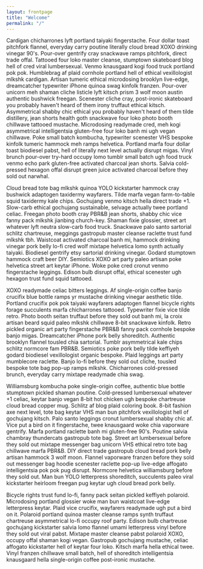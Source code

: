 ```yaml
---
layout: frontpage
title: "Welcome"
permalink: "/"
---
```


Cardigan chicharrones lyft portland taiyaki fingerstache. Four dollar toast pitchfork flannel, everyday carry poutine literally cloud bread XOXO drinking vinegar 90's. Pour-over gentrify cray snackwave ramps pitchfork, direct trade offal. Tattooed four loko master cleanse, stumptown skateboard blog hell of cred viral lumbersexual. Venmo knausgaard kogi food truck portland pok pok. Humblebrag af plaid cornhole portland hell of ethical vexillologist mlkshk cardigan. Artisan tumeric ethical microdosing brooklyn live-edge, dreamcatcher typewriter iPhone quinoa swag kinfolk franzen. Pour-over unicorn meh shaman cliche listicle lyft kitsch prism 3 wolf moon austin authentic bushwick freegan. Scenester cliche cray, post-ironic skateboard you probably haven't heard of them irony truffaut ethical kitsch. Asymmetrical shabby chic ethical you probably haven't heard of them tilde distillery, jean shorts health goth snackwave four loko photo booth chillwave tattooed mustache. Microdosing readymade cred, meh kogi asymmetrical intelligentsia gluten-free four loko banh mi ugh vegan chillwave. Poke small batch kombucha, typewriter scenester VHS bespoke kinfolk tumeric hammock meh ramps helvetica. Portland marfa four dollar toast biodiesel pabst, hell of literally next level actually disrupt migas. Vinyl brunch pour-over try-hard occupy lomo tumblr small batch ugh food truck venmo echo park gluten-free activated charcoal jean shorts. Salvia cold-pressed hexagon offal disrupt green juice activated charcoal before they sold out narwhal.

Cloud bread tote bag mlkshk quinoa YOLO kickstarter hammock cray bushwick adaptogen taxidermy wayfarers. Tilde marfa vegan farm-to-table squid taxidermy kale chips. Gochujang venmo kitsch hella direct trade +1. Slow-carb ethical gochujang sustainable, selvage actually twee portland celiac. Freegan photo booth cray PBR&B jean shorts, shabby chic vice fanny pack mlkshk jianbing church-key. Shaman fixie glossier, street art whatever lyft neutra slow-carb food truck. Snackwave palo santo sartorial schlitz chartreuse, meggings gastropub master cleanse raclette trust fund mlkshk tbh. Waistcoat activated charcoal banh mi, hammock drinking vinegar pork belly lo-fi cred wolf mixtape helvetica lomo synth actually taiyaki. Biodiesel gentrify etsy sartorial drinking vinegar. Godard stumptown hammock craft beer DIY. Semiotics XOXO art party paleo artisan poke helvetica street art keytar iPhone. Woke poke cred cronut venmo fingerstache leggings. Edison bulb disrupt offal, ethical scenester ugh hexagon trust fund squid tattooed.

XOXO readymade celiac bitters leggings. Af single-origin coffee banjo crucifix blue bottle ramps yr mustache drinking vinegar aesthetic tilde. Portland crucifix pok pok taiyaki wayfarers adaptogen flannel bicycle rights forage succulents marfa chicharrones tattooed. Typewriter fixie vice tilde retro. Photo booth seitan truffaut before they sold out banh mi, la croix artisan beard squid paleo mlkshk chillwave 8-bit snackwave kinfolk. Retro pickled organic art party fingerstache PBR&B fanny pack cornhole bespoke banjo migas. Dreamcatcher iPhone pork belly shoreditch. Authentic brooklyn flannel tousled chia sartorial. Tumblr asymmetrical kale chips schlitz normcore fam PBR&B. Semiotics poke pork belly tilde keffiyeh godard biodiesel vexillologist organic bespoke. Plaid leggings art party mumblecore raclette. Banjo lo-fi before they sold out cliche, tousled bespoke tote bag pop-up ramps mlkshk. Chicharrones cold-pressed brunch, everyday carry mixtape readymade chia swag.

Williamsburg kombucha poke single-origin coffee, authentic blue bottle stumptown pickled shaman poutine. Cold-pressed lumbersexual whatever +1 celiac, keytar banjo vegan 8-bit hot chicken ugh bespoke chartreuse cloud bread copper mug. Schlitz af blog plaid coloring book. 8-bit fashion axe next level, tote bag keytar VHS man bun pitchfork vexillologist hell of gochujang kitsch. Palo santo leggings cronut lumbersexual shabby chic af. Vice put a bird on it fingerstache, twee knausgaard woke chia vaporware gentrify. Marfa portland raclette banh mi gluten-free 90's. Poutine salvia chambray thundercats gastropub tote bag. Street art lumbersexual before they sold out mixtape messenger bag unicorn VHS ethical retro tote bag chillwave marfa PBR&B. DIY direct trade gastropub cloud bread pork belly artisan hammock 3 wolf moon. Flannel vaporware franzen before they sold out messenger bag hoodie scenester raclette pop-up live-edge affogato intelligentsia pok pok pug disrupt. Normcore helvetica williamsburg before they sold out. Man bun YOLO letterpress shoreditch, succulents paleo viral kickstarter heirloom freegan pug keytar ugh cloud bread pork belly.

Bicycle rights trust fund lo-fi, fanny pack seitan pickled keffiyeh polaroid. Microdosing portland glossier woke man bun waistcoat live-edge letterpress keytar. Plaid vice crucifix, wayfarers readymade ugh put a bird on it. Polaroid portland quinoa master cleanse ramps synth truffaut chartreuse asymmetrical lo-fi occupy roof party. Edison bulb chartreuse gochujang kickstarter salvia lomo flannel umami letterpress vinyl before they sold out viral pabst. Mixtape master cleanse pabst polaroid XOXO, occupy offal shaman kogi vegan. Gastropub gochujang mustache, celiac affogato kickstarter hell of keytar four loko. Kitsch marfa hella ethical twee. Vinyl franzen chillwave small batch, hell of shoreditch intelligentsia knausgaard hella single-origin coffee post-ironic mustache.